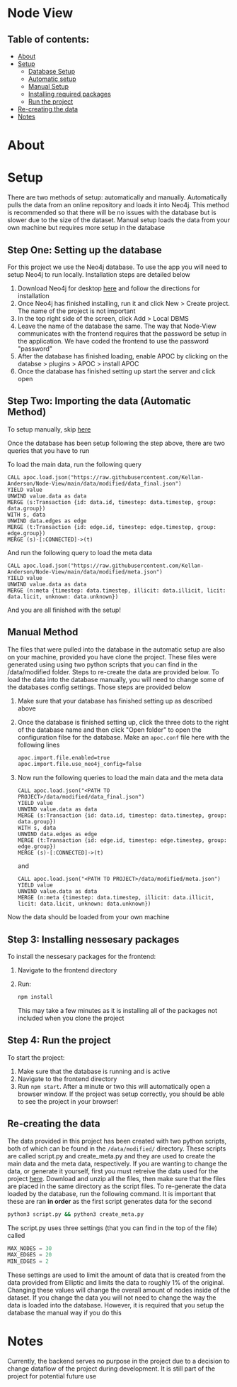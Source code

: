 # Node View
## Table of contents:
* [About](#about)
* [Setup](#setup)
    - [Database Setup](#step-one-setting-up-the-database)
    - [Automatic setup](#step-two-importing-the-data-automatic-method)
    - [Manual Setup](#manual-method)
    - [Installing required packages](#step-3-installing-nessesary-packages)
    - [Run the project](#step-4-run-the-project)
* [Re-creating the data](#re-creating-the-data)
* [Notes](#notes)

# About

# Setup
There are two methods of setup: automatically and manually. Automatically pulls the data from an online repository and loads it into Neo4j. This method is recommended so that there will be no issues with the database but is slower due to the size of the dataset. Manual setup loads the data from your own machine but requires more setup in the database
## Step One: Setting up the database
For this project we use the Neo4j database. To use the app you will need to setup Neo4j to run locally. Installation steps are detailed below
1) Download Neo4j for desktop [here](https://neo4j.com/download/) and follow the directions for installation
2) Once Neo4j has finished installing, run it and click New > Create project. The name of the project is not important
3) In the top right side of the screen, click Add > Local DBMS
4) Leave the name of the database the same. The way that Node-View communicates with the frontend requires that the password be setup in the application. We have coded the frontend to use the password "password"
5) After the database has finished loading, enable APOC by clicking on the databse > plugins > APOC > install APOC
6) Once the database has finished setting up start the server and click open
## Step Two: Importing  the data (Automatic Method)
To setup manually, skip [here]()

Once the database has been setup following the step above, there are two queries that you have to run

To load the main data, run the following query
```
CALL apoc.load.json("https://raw.githubusercontent.com/Kellan-Anderson/Node-View/main/data/modified/data_final.json")
YIELD value
UNWIND value.data as data
MERGE (s:Transaction {id: data.id, timestep: data.timestep, group: data.group})
WITH s, data
UNWIND data.edges as edge
MERGE (t:Transaction {id: edge.id, timestep: edge.timestep, group: edge.group})
MERGE (s)-[:CONNECTED]->(t)
```

And run the following query to load the meta data
```
CALL apoc.load.json("https://raw.githubusercontent.com/Kellan-Anderson/Node-View/main/data/modified/meta.json") 
YIELD value
UNWIND value.data as data 
MERGE (n:meta {timestep: data.timestep, illicit: data.illicit, licit: data.licit, unknown: data.unknown})
```
And you are all finished with the setup!

## Manual Method
The files that were pulled into the database in the automatic setup are also on your machine, provided you have clone the project. These files were generated using using two python scripts that you can find in the /data/modified folder. Steps to re-create the data are provided below. To load the data into the database manually, you will need to change some of the databases config settings. Those steps are provided below

1) Make sure that your database has finished setting up as described above
2) Once the database is finished setting up, click the three dots to the right of the database name and then click "Open folder" to open the configuration filse for the database. Make an ```apoc.conf``` file here with the following lines

    ```bash
    apoc.import.file.enabled=true
    apoc.import.file.use_neo4j_config=false
    ```
3) Now run the following queries to load the main data and the meta data
    ```
    CALL apoc.load.json("<PATH TO PROJECT>/data/modified/data_final.json")
    YIELD value
    UNWIND value.data as data
    MERGE (s:Transaction {id: data.id, timestep: data.timestep, group: data.group})
    WITH s, data
    UNWIND data.edges as edge
    MERGE (t:Transaction {id: edge.id, timestep: edge.timestep, group: edge.group})
    MERGE (s)-[:CONNECTED]->(t)
    ```
    and
    ```
    CALL apoc.load.json("<PATH TO PROJECT>/data/modified/meta.json") 
    YIELD value
    UNWIND value.data as data 
    MERGE (n:meta {timestep: data.timestep, illicit: data.illicit, licit: data.licit, unknown: data.unknown})
    ```
Now the data should be loaded from your own machine

## Step 3: Installing nessesary packages
To install the nessesary packages for the frontend:
1) Navigate to the frontend directory
2) Run:

    ```bash 
    npm install
    ```
    This may take a few minutes as it is installing all of the packages not included when you clone the project

## Step 4: Run the project
To start the project:
1) Make sure that the database is running and is active
2) Navigate to the frontend directory
3) Run ```npm start```. After a minute or two this will automatically open a browser window. If the project was setup correctly, you should be able to see the project in your browser!

## Re-creating the data
The data provided in this project has been created with two python scripts, both of which can be found in the ```/data/modified/``` directory. These scripts are called script.py and create_meta.py and they are used to create the main data and the meta data, respectively. If you are wanting to change the data, or generate it yourself, first you must retreive the data used for the project [here](https://www.kaggle.com/datasets/ellipticco/elliptic-data-set). Download and unzip all the files, then make sure that the files are placed in the same directory as the script files. To re-generate the data loaded by the database, run the following command. It is important that these are ran **in order** as the first script generates data for the second
```bash
python3 script.py && python3 create_meta.py
```

The script.py uses three settings (that you can find in the top of the file) called
```python
MAX_NODES = 30
MAX_EDGES = 20
MIN_EDGES = 2
```
These settings are used to limit the amount of data that is created from the data provided from Elliptic and limits the data to roughly 1% of the original. Changing these values will change the overall amount of nodes inside of the dataset. If you change the data you will not need to change the way the data is loaded into the database. However, it is required that you setup the database the manual way if you do this

# Notes
Currently, the backend serves no purpose in the project due to a decision to change dataflow of the project during development. It is still part of the project for potential future use